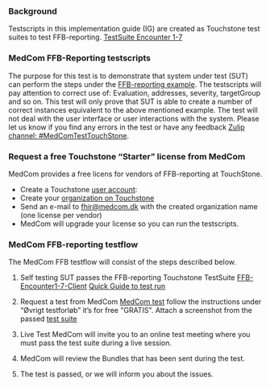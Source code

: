 ### Background

Testscripts in this implementation guide (IG) are created as Touchstone test suites to test FFB-reporting.
[TestSuite Encounter 1-7](https://touchstone.aegis.net/touchstone/conformance/current?suite=FHIR4-0-1-FFB-Encounter1-7-Client)

### MedCom FFB-Reporting testscripts
The purpose for this test is to demonstrate that system under test (SUT) can perform the steps under the [FFB-reporting example](http://build.fhir.org/ig/hl7dk/kl-ffb-reporting/example). The testscripts will pay attention to correct use of: Evaluation, addresses, severity, targetGroup and so on.
This test will only prove that SUT is able to create a number of correct instances equivalent to the above mentioned example. The test will not deal with the user interface or user interactions with the system. 
Please let us know if you find any errors in the test or have any feedback [Zulip channel: #MedComTestTouchStone](https://chat.fhir.org/#narrow/stream/286780-denmark.2Fmedcom.2FMedComTestTouchStone).


### Request a free Touchstone “Starter” license from MedCom
MedCom provides a free licens for vendors of FFB-reporting at TouchStone.
* Create a Touchstone [user account](https://touchstone.aegis.net/touchstone/register):
* Create your [organization on Touchstone](https://touchstone.aegis.net/touchstone/userguide/html/registration/membership.html#new-organization)
* Send an e-mail to fhir@medcom.dk with the created organization name (one license per vendor)
* MedCom will upgrade your license so you can run the testscripts.


### MedCom FFB-reporting testflow
The MedCom FFB testflow will consist of the steps described below. 

1. Self testing
SUT passes the FFB-reporting Touchstone TestSuite [FFB-Encounter1-7-Client](https://touchstone.aegis.net/touchstone/conformance/current?suite=FHIR4-0-1-FFB-Encounter1-7-Client) 
[Quick Guide to test run](TouchstoneTestStepByStep.html) 

2. Request a test from MedCom 
[MedCom test](https://www.medcom.dk/standarder/testcenter) follow the instructions under “Øvrigt testforløb” it’s for free "GRATIS". 
Attach a screenshot from the passed [test suite](https://touchstone.aegis.net/touchstone/conformance/current)   

3. Live Test
MedCom will invite you to an online test meeting where you must pass the test suite during a live session. 

4. MedCom will review the Bundles that has been sent during the test.

5. The test is passed, or we will inform you about the issues.
